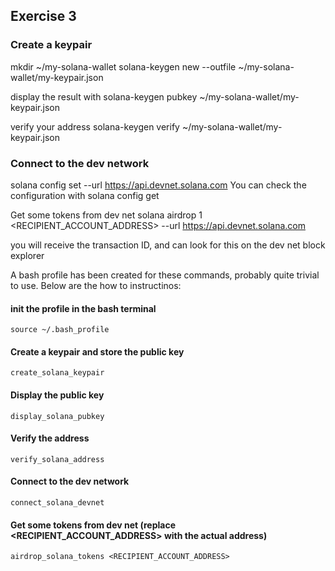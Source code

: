 ## Exercise 3

### Create a keypair
mkdir ~/my-solana-wallet solana-keygen new --outfile ~/my-solana-wallet/my-keypair.json

display the result with solana-keygen pubkey ~/my-solana-wallet/my-keypair.json

verify your address solana-keygen verify <PUBKEY> ~/my-solana-wallet/my-keypair.json

### Connect to the dev network
solana config set --url https://api.devnet.solana.com You can check the configuration with solana config get

Get some tokens from dev net solana airdrop 1 <RECIPIENT_ACCOUNT_ADDRESS> --url https://api.devnet.solana.com

you will receive the transaction ID, and can look for this on the dev net block explorer



A bash profile has been created for these commands, probably quite trivial to use.
Below are the how to instructinos:


#### init the profile in the bash terminal
`source ~/.bash_profile`

#### Create a keypair and store the public key
`create_solana_keypair`

#### Display the public key
`display_solana_pubkey`

#### Verify the address
`verify_solana_address`

#### Connect to the dev network
`connect_solana_devnet`

#### Get some tokens from dev net (replace <RECIPIENT_ACCOUNT_ADDRESS> with the actual address)
`airdrop_solana_tokens <RECIPIENT_ACCOUNT_ADDRESS>`
